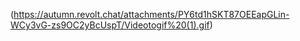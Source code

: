 (https://autumn.revolt.chat/attachments/PY6td1hSKT87OEEapGLin-WCy3vG-zs9OC2yBcUspT/Videotogif%20(1).gif)
